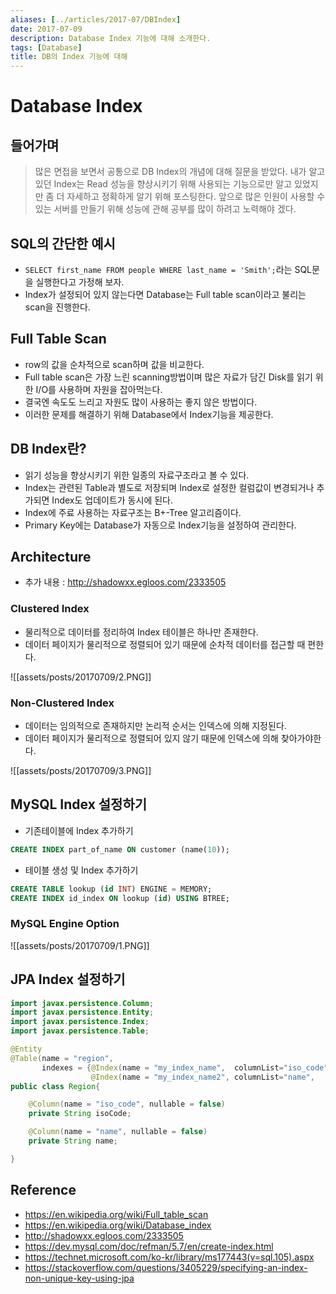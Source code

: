 ```yaml
---
aliases: [../articles/2017-07/DBIndex]
date: 2017-07-09
description: Database Index 기능에 대해 소개한다.
tags: [Database]
title: DB의 Index 기능에 대해
---
```

# Database Index
## 들어가며
> 많은 면접을 보면서 공통으로 DB Index의 개념에 대해 질문을 받았다. 내가 알고있던 Index는 Read 성능을 향상시키기 위해 사용되는 기능으로만 알고 있었지만 좀 더 자세하고 정확하게 알기 위해 포스팅한다. 앞으로 많은 인원이 사용할 수 있는 서버를 만들기 위해 성능에 관해 공부를 많이 하려고 노력해야 겠다.

## SQL의 간단한 예시
- `SELECT first_name FROM people WHERE last_name = 'Smith';`라는 SQL문을 실행한다고 가정해 보자.
- Index가 설정되어 있지 않는다면 Database는 Full table scan이라고 불리는 scan을 진행한다.

## Full Table Scan
- row의 값을 순차적으로 scan하며 값을 비교한다.
- Full table scan은 가장 느린 scanning방법이며 많은 자료가 담긴 Disk를 읽기 위한 I/O를 사용하며 자원을 잡아먹는다.
- 결국엔 속도도 느리고 자원도 많이 사용하는 좋지 않은 방법이다.
- 이러한 문제를 해결하기 위해 Database에서 Index기능을 제공한다.

## DB Index란?
- 읽기 성능을 향상시키기 위한 일종의 자료구조라고 볼 수 있다.
- Index는 관련된 Table과 별도로 저장되며 Index로 설정한 컬럼값이 변경되거나 추가되면 Index도 업데이트가 동시에 된다.
- Index에 주료 사용하는 자료구조는 B+-Tree 알고리즘이다.
- Primary Key에는 Database가 자동으로 Index기능을 설정하여 관리한다.

## Architecture
- 추가 내용 : <http://shadowxx.egloos.com/2333505>

### Clustered Index
- 물리적으로 데이터를 정리하여 Index 테이블은 하나만 존재한다.
- 데이터 페이지가 물리적으로 정렬되어 있기 때문에 순차적 데이터를 접근할 때 편한다.

![[assets/posts/20170709/2.PNG]]

### Non-Clustered Index
- 데이터는 임의적으로 존재하지만 논리적 순서는 인덱스에 의해 지정된다.
- 데이터 페이지가 물리적으로 정렬되어 있지 않기 때문에 인덱스에 의해 찾아가야한다.

![[assets/posts/20170709/3.PNG]]

## MySQL Index 설정하기
- 기존테이블에 Index 추가하기

```sql
CREATE INDEX part_of_name ON customer (name(10));
```

- 테이블 생성 및 Index 추가하기

```sql
CREATE TABLE lookup (id INT) ENGINE = MEMORY;
CREATE INDEX id_index ON lookup (id) USING BTREE;
```

### MySQL Engine Option

![[assets/posts/20170709/1.PNG]]

## JPA Index 설정하기
```java
import javax.persistence.Column;
import javax.persistence.Entity;
import javax.persistence.Index;
import javax.persistence.Table;

@Entity
@Table(name = "region",
       indexes = {@Index(name = "my_index_name",  columnList="iso_code", unique = true),
                  @Index(name = "my_index_name2", columnList="name",     unique = false)})
public class Region{

    @Column(name = "iso_code", nullable = false)
    private String isoCode;

    @Column(name = "name", nullable = false)
    private String name;

}
```
## Reference
- <https://en.wikipedia.org/wiki/Full_table_scan>
- <https://en.wikipedia.org/wiki/Database_index>
- <http://shadowxx.egloos.com/2333505>
- <https://dev.mysql.com/doc/refman/5.7/en/create-index.html>
- <https://technet.microsoft.com/ko-kr/library/ms177443(v=sql.105).aspx>
- <https://stackoverflow.com/questions/3405229/specifying-an-index-non-unique-key-using-jpa>
